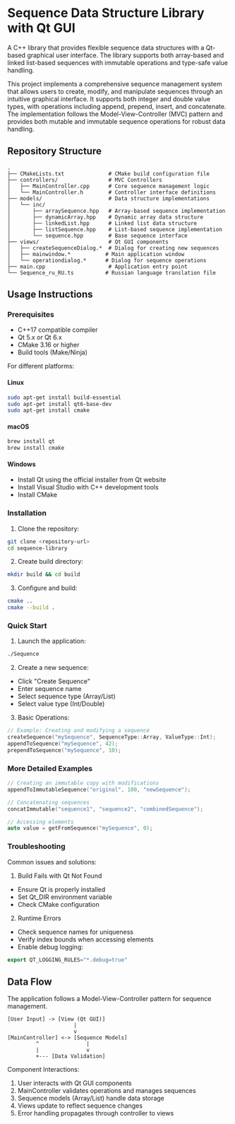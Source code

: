 # Sequence Data Structure Library with Qt GUI

A C++ library that provides flexible sequence data structures with a Qt-based graphical user interface. The library supports both array-based and linked list-based sequences with immutable operations and type-safe value handling.

This project implements a comprehensive sequence management system that allows users to create, modify, and manipulate sequences through an intuitive graphical interface. It supports both integer and double value types, with operations including append, prepend, insert, and concatenate. The implementation follows the Model-View-Controller (MVC) pattern and provides both mutable and immutable sequence operations for robust data handling.

## Repository Structure
```
.
├── CMakeLists.txt              # CMake build configuration file
├── controllers/                # MVC Controllers
│   ├── MainController.cpp      # Core sequence management logic
│   └── MainController.h        # Controller interface definitions
├── models/                     # Data structure implementations
│   └── inc/
│       ├── arraySequence.hpp   # Array-based sequence implementation
│       ├── dynamicArray.hpp    # Dynamic array data structure
│       ├── linkedList.hpp      # Linked list data structure
│       ├── listSequence.hpp    # List-based sequence implementation
│       └── sequence.hpp        # Base sequence interface
├── views/                      # Qt GUI components
│   ├── createSequenceDialog.*  # Dialog for creating new sequences
│   ├── mainwindow.*           # Main application window
│   └── operationdialog.*      # Dialog for sequence operations
├── main.cpp                    # Application entry point
└── Sequence_ru_RU.ts          # Russian language translation file
```

## Usage Instructions
### Prerequisites
- C++17 compatible compiler
- Qt 5.x or Qt 6.x
- CMake 3.16 or higher
- Build tools (Make/Ninja)

For different platforms:
#### Linux
```bash
sudo apt-get install build-essential
sudo apt-get install qt6-base-dev
sudo apt-get install cmake
```

#### macOS
```bash
brew install qt
brew install cmake
```

#### Windows
- Install Qt using the official installer from Qt website
- Install Visual Studio with C++ development tools
- Install CMake

### Installation
1. Clone the repository:
```bash
git clone <repository-url>
cd sequence-library
```

2. Create build directory:
```bash
mkdir build && cd build
```

3. Configure and build:
```bash
cmake ..
cmake --build .
```

### Quick Start
1. Launch the application:
```bash
./Sequence
```

2. Create a new sequence:
- Click "Create Sequence"
- Enter sequence name
- Select sequence type (Array/List)
- Select value type (Int/Double)

3. Basic Operations:
```cpp
// Example: Creating and modifying a sequence
createSequence("mySequence", SequenceType::Array, ValueType::Int);
appendToSequence("mySequence", 42);
prependToSequence("mySequence", 10);
```

### More Detailed Examples
```cpp
// Creating an immutable copy with modifications
appendToImmutableSequence("original", 100, "newSequence");

// Concatenating sequences
concatImmutable("sequence1", "sequence2", "combinedSequence");

// Accessing elements
auto value = getFromSequence("mySequence", 0);
```

### Troubleshooting
Common issues and solutions:

1. Build Fails with Qt Not Found
- Ensure Qt is properly installed
- Set Qt_DIR environment variable
- Check CMake configuration

2. Runtime Errors
- Check sequence names for uniqueness
- Verify index bounds when accessing elements
- Enable debug logging:
```cpp
export QT_LOGGING_RULES="*.debug=true"
```

## Data Flow
The application follows a Model-View-Controller pattern for sequence management.

```ascii
[User Input] -> [View (Qt GUI)]
                     |
                     v
[MainController] <-> [Sequence Models]
         ^               |
         |               v
         +--- [Data Validation]
```

Component Interactions:
1. User interacts with Qt GUI components
2. MainController validates operations and manages sequences
3. Sequence models (Array/List) handle data storage
4. Views update to reflect sequence changes
5. Error handling propagates through controller to views